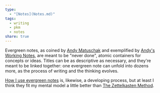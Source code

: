 ```yaml
---
type:
  - "[Notes](Notes.md)"
tags:
  - writing
  - pkm
  - notes
share: true
---
```


Evergreen notes, as coined by [Andy Matuschak](./External/Andy%20Matuschak.md) and exemplified by [Andy's Working Notes](./Clippings/Andy's%20Working%20Notes.md), are meant to be "never done", atomic containers for concepts or ideas. Titles can be as descriptive as necessary, and they're meant to be linked together: one evergreen note can unfold into dozens more, as the process of writing and the thinking evolves.

[How I use evergreen notes](./How%20I%20use%20evergreen%20notes.md) is, likewise, a developing process, but at least I think they fit my mental model a little better than [The Zettelkasten Method](../The%20Zettelkasten%20Method.md).


